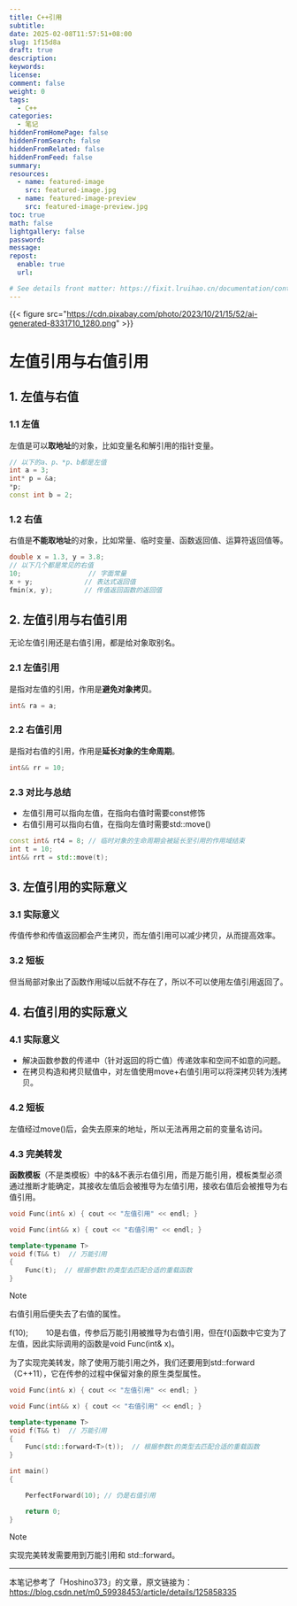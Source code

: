 ```yaml
---
title: C++引用
subtitle:
date: 2025-02-08T11:57:51+08:00
slug: 1f15d8a
draft: true
description:
keywords:
license:
comment: false
weight: 0
tags:
  - C++
categories:
  - 笔记
hiddenFromHomePage: false
hiddenFromSearch: false
hiddenFromRelated: false
hiddenFromFeed: false
summary:
resources:
  - name: featured-image
    src: featured-image.jpg
  - name: featured-image-preview
    src: featured-image-preview.jpg
toc: true
math: false
lightgallery: false
password:
message:
repost:
  enable: true
  url:

# See details front matter: https://fixit.lruihao.cn/documentation/content-management/introduction/#front-matter
---
```


<!--more-->
{{< figure src="https://cdn.pixabay.com/photo/2023/10/21/15/52/ai-generated-8331710_1280.png"  >}}
# 左值引用与右值引用

## 1. 左值与右值

### 1.1 左值

左值是可以**取地址**的对象，比如变量名和解引用的指针变量。

```C++
// 以下的a、p、*p、b都是左值
int a = 3;
int* p = &a;
*p;
const int b = 2;
```

### 1.2 右值

右值是**不能取地址**的对象，比如常量、临时变量、函数返回值、运算符返回值等。

```C++
double x = 1.3, y = 3.8;
// 以下几个都是常见的右值
10;                 // 字面常量
x + y;             // 表达式返回值
fmin(x, y);        // 传值返回函数的返回值
```

## 2. 左值引用与右值引用

无论左值引用还是右值引用，都是给对象取别名。

### 2.1 左值引用

是指对左值的引用，作用是**避免对象拷贝**。

```C++
int& ra = a;
```

### 2.2 右值引用

是指对右值的引用，作用是**延长对象的生命周期**。

```C++
int&& rr = 10;
```

### 2.3 对比与总结

- 左值引用可以指向左值，在指向右值时需要const修饰
- 右值引用可以指向右值，在指向左值时需要std::move()

```C++
const int& rt4 = 8; // 临时对象的生命周期会被延长至引用的作用域结束
int t = 10;
int&& rrt = std::move(t);
```

## 3. 左值引用的实际意义

### 3.1 实际意义

传值传参和传值返回都会产生拷贝，而左值引用可以减少拷贝，从而提高效率。

### 3.2 短板

但当局部对象出了函数作用域以后就不存在了，所以不可以使用左值引用返回了。

## 4. 右值引用的实际意义

### 4.1 实际意义

- 解决函数参数的传递中（针对返回的将亡值）传递效率和空间不如意的问题。
- 在拷贝构造和拷贝赋值中，对左值使用move+右值引用可以将深拷贝转为浅拷贝。

### 4.2 短板

左值经过move()后，会失去原来的地址，所以无法再用之前的变量名访问。

### 4.3 完美转发

**函数模板**（不是类模板）中的&&不表示右值引用，而是万能引用，模板类型必须通过推断才能确定，其接收左值后会被推导为左值引用，接收右值后会被推导为右值引用。

```C++
void Func(int& x) { cout << "左值引用" << endl; }

void Func(int&& x) { cout << "右值引用" << endl; }

template<typename T>
void f(T&& t)  // 万能引用
{
    Func(t);  // 根据参数t的类型去匹配合适的重载函数
}
```

> [!NOTE]
> 右值引用后便失去了右值的属性。

f(10); 　　10是右值，传参后万能引用被推导为右值引用，但在f()函数中它变为了左值，因此实际调用的函数是void Func(int& x)。

为了实现完美转发，除了使用万能引用之外，我们还要用到std::forward（C++11），它在传参的过程中保留对象的原生类型属性。

```C++
void Func(int& x) { cout << "左值引用" << endl; }

void Func(int&& x) { cout << "右值引用" << endl; }

template<typename T>
void f(T&& t)  // 万能引用
{
    Func(std::forward<T>(t));  // 根据参数t的类型去匹配合适的重载函数
}

int main()
{

    PerfectForward(10); // 仍是右值引用

    return 0;
}
```

> [!NOTE]
> 实现完美转发需要用到万能引用和 std::forward。

---
本笔记参考了「Hoshino373」的文章，原文链接为：<https://blog.csdn.net/m0_59938453/article/details/125858335>